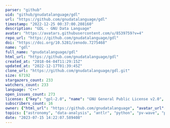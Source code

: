 ```yaml
---
parser: "github"
uid: "github/gnudatalanguage/gdl"
url: "https://github.com/gnudatalanguage/gdl"
timestamp: "2022-12-25 00:37:00.208160"
description: "GDL - GNU Data Language"
avatar: "https://avatars.githubusercontent.com/u/8539759?v=4"
repo_url: "https://github.com/gnudatalanguage/gdl"
doi: "https://doi.org/10.5281/zenodo.7275468"
name: "gdl"
full_name: "gnudatalanguage/gdl"
html_url: "https://github.com/gnudatalanguage/gdl"
created_at: "2018-04-04T11:29:15Z"
updated_at: "2022-12-17T01:39:45Z"
clone_url: "https://github.com/gnudatalanguage/gdl.git"
size: 67192
stargazers_count: 233
watchers_count: 233
language: "C++"
open_issues_count: 273
license: {"key": "gpl-2.0", "name": "GNU General Public License v2.0", "spdx_id": "GPL-2.0", "url": "https://api.github.com/licenses/gpl-2.0", "node_id": "MDc6TGljZW5zZTg="}
subscribers_count: 16
owner: {"html_url": "https://github.com/gnudatalanguage", "avatar_url": "https://avatars.githubusercontent.com/u/8539759?v=4", "login": "gnudatalanguage", "type": "Organization"}
topics: ["astronomy", "data-analysis", "antlr", "python", "pv-wave", "programming-language", "geophysics", "mapping", "scientific-computing", "scientific-visualization", "plplot", "gsl-library", "plotting", "netcdf", "hdf5", "hdf", "dicom", "fits-files", "grib", "eigen3"]
date: "2023-07-15 14:22:07.589408"
---
```

